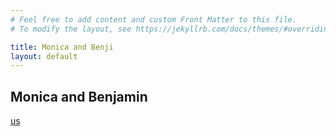 ```yaml
---
# Feel free to add content and custom Front Matter to this file.
# To modify the layout, see https://jekyllrb.com/docs/themes/#overriding-theme-defaults

title: Monica and Benji
layout: default
---
```


<section class="title">
  <h1>Monica and Benjamin</h1> 
</section>

<section class="nav">
  <a href="{% link us.md %}" class="link">us</a>
</section>

